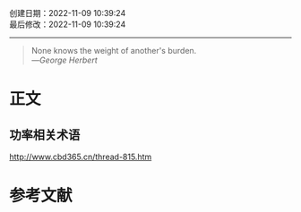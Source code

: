 创建日期：2022-11-09 10:39:24  
最后修改：2022-11-09 10:39:24

- - -

> None knows the weight of another's burden.  
>—<cite>George Herbert</cite>

# 正文

## 功率相关术语

http://www.cbd365.cn/thread-815.htm

# 参考文献
